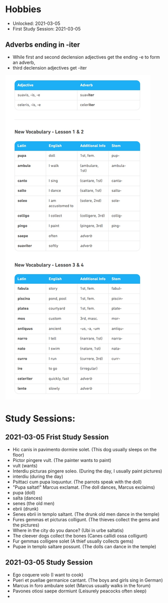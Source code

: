 # Hobbies
* Unlocked: 2021-03-05
* First Study Session: 2021-03-05

## Adverbs ending in -iter
* While first and second declension adjectives get the ending -e to form an adverb, 
* third declension adjectives get -iter

![image-hobbies](https://github.com/EO4wellness/T-I-L/blob/main/polyglot/latin/Castle-3/Images/Latin-Hobbies.jpg)

# Study Sessions:

## 2021-03-05 Frist Study Session 
* Hic canis in pavimento dormire solet. (This dog usually sleeps on the floor)
* Pictor pingere vult. (The painter wants to paint)
* vult (wants)
* Interdiu picturas pingere soleo.  (During the day, I usually paint pictures)
* interdiu (during the day)
* Psittaci cum pupa loquuntur. (The parrots speak with the doll) 
* "Pupa saltat!" Marcus exclamat. (The doll dances, Marcus exclaims)
* pupa (doll)
* salta (dances)
* senes (the old men)
* ebrii (drunk)
* Senes ebrii in templo saltant. (The drunk old men dance in the temple)
* Fures gemmas et picturas colligunt. (The thieves collect the gems and the pictures)
* Where in the city do you dance? (Ubi in urbe saltatis)
* The cleever dogs collect the bones (Canes callidi ossa colligunt)
* Fur gemmas colligere solet (A thief usually collects gems)
* Pupae in templo saltare possunt. (The dolls can dance in the temple)


## 2021-03-05 Study Session 
* Ego coquere volo (I want to cook)
* Pueri et puellae germanice cantant. (The boys and girls sing in German) 
* Marcus in foro ambulare solet (Marcus usually walks in the forum)
* Pavones otiosi saepe dormiunt (Leisurely peacocks often sleep)
* 
